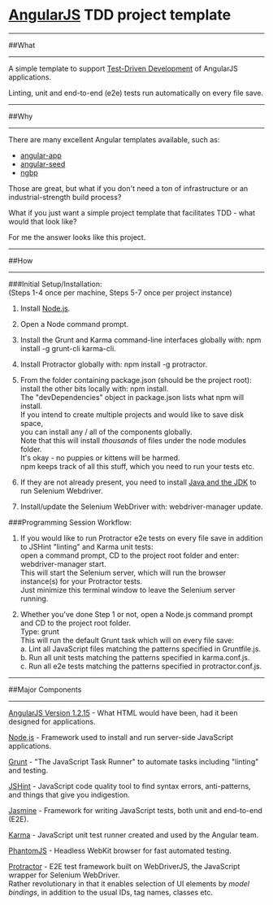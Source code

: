 # [AngularJS](http://www.angularjs.org/) TDD project template

***

##What
***

A simple template to support [Test-Driven Development](http://c2.com/cgi/wiki?TestDrivenDevelopment) of AngularJS applications.  

Linting, unit and end-to-end (e2e) tests run automatically on every file save.  

***

##Why
***

There are many excellent Angular templates available, such as:  

* [angular-app](https://github.com/angular-app/angular-app)
* [angular-seed](https://github.com/angular/angular-seed)
* [ngbp](https://github.com/ngbp/ngbp)

Those are great, but what if you don't need a ton of infrastructure or an industrial-strength build process?  

What if you just want a simple project template that facilitates TDD - what would that look like?  

For me the answer looks like this project.  

***


##How

***

###Initial Setup/Installation:  
 (Steps 1-4 once per machine, Steps 5-7 once per project instance)  

1. Install [Node.js](http://nodejs.org/download/).  

2. Open a Node command prompt.  

3. Install the Grunt and Karma command-line interfaces globally with:  npm install -g grunt-cli karma-cli.  

4. Install Protractor globally with:  npm install -g protractor.  

5. From the folder containing package.json (should be the project root):  
   install the other bits locally with:  npm install.  
   The "devDependencies" object in package.json lists what npm will install.  
   If you intend to create multiple projects and would like to save disk space,  
   you can install any / all of the components globally.  
   Note that this will install _thousands_ of files under the node modules folder.  
   It's okay - no puppies or kittens will be harmed.  
   npm keeps track of all this stuff, which you need to run your tests etc.  

6. If they are not already present, you need to install [Java and the JDK](http://www.oracle.com/technetwork/java/javase/downloads/jdk8-downloads-2133151.html) to run Selenium Webdriver.  

7. Install/update the Selenium WebDriver with: webdriver-manager update. 

###Programming Session Workflow:  

1. If you would like to run Protractor e2e tests on every file save in addition to JSHint "linting" and Karma unit tests:  
  open a command prompt, CD to the project root folder and enter: webdriver-manager start.  
  This will start the Selenium server, which will run the browser instance(s) for your Protractor tests.  
  Just minimize this terminal window to leave the Selenium server running.  

2. Whether you've done Step 1 or not, open a Node.js command prompt and CD to the project root folder.  
Type: grunt  
This will run the default Grunt task which will on every file save:  
a. Lint all JavaScript files matching the patterns specified in Gruntfile.js.  
b. Run all unit tests matching the patterns specified in karma.conf.js.  
c. Run all e2e tests matching the patterns specified in protractor.conf.js.  

***

##Major Components
***

[AngularJS Version 1.2.15](http://code.angularjs.org/1.2.15/) - What HTML would have been, had it been designed for applications.

[Node.js](http://nodejs.org/) - Framework used to install and run server-side JavaScript applications.

[Grunt](http://gruntjs.com/) - "The JavaScript Task Runner" to automate tasks including "linting" and testing.

[JSHint](http://jshint.com/) - JavaScript code quality tool to find syntax errors, anti-patterns, and things that give you indigestion.

[Jasmine](http://jasmine.github.io/2.0/introduction.html) - Framework for writing JavaScript tests, both unit and end-to-end (E2E).

[Karma](http://karma-runner.github.io/0.12/index.html) - JavaScript unit test runner created and used by the Angular team.

[PhantomJS](http://phantomjs.org/) - Headless WebKit browser for fast automated testing.

[Protractor](https://github.com/angular/protractor) - E2E test framework built on WebDriverJS, the JavaScript wrapper for Selenium WebDriver.   
Rather revolutionary in that it enables selection of UI elements by _model bindings_, in addition to the usual IDs, tag names, classes etc.   
